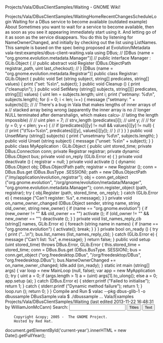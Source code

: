 Projects/Vala/DBusClientSamples/Waiting - GNOME Wiki!
<!--
var search_hint = "Search";
//-->
Projects/Vala/DBusClientSamples/WaitingHomeRecentChangesScheduleLogin
Waiting for a DBus service to become available (outdated example)
About
Sometimes you want to wait for a service to become available, then as soon as you see it appearing immediately start using it. And letting go of it as soon as the service disappears. You do this by listening for NameOwnerChanged, and initially by checking out the list using ListNames. This sample is based on the spec being proposed at Evolution/Metadata vala-test:examples/dbus-client-waiting.vala using DBus;
// [DBus (name = &quot;org.gnome.evolution.metadata.Manager&quot;)]
// public interface Manager : GLib.Object {
//    public abstract void Register (DBus.ObjectPath registrar_path, uint last_checkout);
// }
[DBus (name = &quot;org.gnome.evolution.metadata.Registrar&quot;)]
public class Registrar: GLib.Object {
    public void Set (string subject, string[] predicates, string[] values) {
        print (&quot;set: %s\n&quot;, subject);
    }
    public void Cleanup () {
        print (&quot;cleanup\n&quot;);
    }
    public void SetMany (string[] subjects, string[][] predicates, string[][] values) {
        uint len = subjects.length;
        uint i;
        print (&quot;setmany: %d\n&quot;, subjects.length);
        for (i = 0; i &lt; len; i++) {
                message (&quot;setmany: &quot; + subjects[i]);
//
//              There's a bug in Vala that makes lengths of inner arrays of a 
//              stacked array being wrong (apparently the inner array is no 
//              longer NULL terminated after demarshalign, which makes calcu-
//              lating the length impossible)
//
//              uint plen = 7; // strv_length (predicates[i]); 
//              uint y;
//
//              for (y = 0; y &lt; plen; y++) {
//                      if (predicates[i][y] != null &amp;&amp; values[i][y] != null) {
//                              print (&quot;\t%s=%s\n&quot;, predicates[i][y], values[i][y]);
//                      }
//              }
        }
   }
    public void UnsetMany (string[] subjects) {
        print (&quot;unsetmany %d\n&quot;, subjects.length);
    }
    public void Unset (string subject) {
        message (&quot;unset: %s\n&quot; + subject);
    }
}
public class MyApplication : GLib.Object {
    public uint stored_time;
    private DBus.Connection conn;
    private Registrar registrar;
    private dynamic DBus.Object bus;
    private void on_reply (GLib.Error e) {
    }
    private void deactivate () {
        registrar = null;
    }
    private void activate () {
        dynamic DBus.Object obj;
        DBus.ObjectPath path;
        registrar = new Registrar ();
        conn = DBus.Bus.get (DBus.BusType .SESSION);
        path = new DBus.ObjectPath (&quot;/my/application/evolution_registrar&quot;);
        obj = conn.get_object (&quot;org.gnome.evolution&quot;,
                               &quot;/org/gnome/evolution/metadata/Manager&quot;,
                               &quot;org.gnome.evolution.metadata.Manager&quot;);
        conn.register_object (path, registrar);
        try {
                obj.Register (path, stored_time, on_reply);
        } catch (GLib.Error e) {
                message (&quot;Can't register: %s&quot;, e.message);
        }
    }
    private void on_name_owner_changed (DBus.Object sender, string name, string old_owner, string new_owner) {
        if (name == &quot;org.gnome.evolution&quot;) {
                if (new_owner != &quot;&quot; &amp;&amp; old_owner == &quot;&quot;)
                        activate ();
                if (old_owner != &quot;&quot; &amp;&amp; new_owner == &quot;&quot;)
                        deactivate ();
        }
    }
    private void list_names_reply_cb (string[] names, GLib.Error e) {
        foreach (string name in names) {
                if (name == &quot;org.gnome.evolution&quot;) {
                        activate();
                        break;
                }
        }
    }
    private bool on_ready () {
        try {
                print (&quot;...\n&quot;);
                bus.list_names (list_names_reply_cb);
        } catch (GLib.Error e) {
                message (&quot;Can't list: %s&quot;, e.message);
        }
        return false;
    }
    public void setup (uint stored_time) throws DBus.Error, GLib.Error {
        this.stored_time = stored_time;
        conn = DBus.Bus.get (DBus.BusType. SESSION);
        bus = conn.get_object (&quot;org.freedesktop.DBus&quot;,
                               &quot;/org/freedesktop/DBus&quot;,
                               &quot;org.freedesktop.DBus&quot;);
        bus.NameOwnerChanged += on_name_owner_changed;
        Idle.add (on_ready);
    }
    static int main (string[] args) {
        var loop = new MainLoop (null, false);
        var app = new MyApplication ();
        try {
            uint a = 0;
            if (args.length &gt; 1)
                a = (uint) args[1].to_ulong();
            else
                a = 0;
            app.setup (a);
        } catch (DBus.Error e) {
            stderr.printf (&quot;Failed to initialise&quot;);
            return 1;
        } catch {
            stderr.printf (&quot;Dynamic method failure&quot;);
            return 1;
        }
        loop.run ();
        return 0;
    }
}
Compile and Run
$ valac --pkg dbus-glib-1 -o dbussample DBusSample.vala
$ ./dbussample
... Vala/Examples Projects/Vala/DBusClientSamples/Waiting  (last edited 2013-11-22 16:48:31 by WilliamJonMcCann)
Search:
<input id="searchinput" type="text" name="value" value="" size="20"
    onfocus="searchFocus(this)" onblur="searchBlur(this)"
    onkeyup="searchChange(this)" onchange="searchChange(this)" alt="Search">
<input id="titlesearch" name="titlesearch" type="submit"
    value="Titles" alt="Search Titles">
<input id="fullsearch" name="fullsearch" type="submit"
    value="Text" alt="Search Full Text">
<!--// Initialize search form
var f = document.getElementById('searchform');
f.getElementsByTagName('label')[0].style.display = 'none';
var e = document.getElementById('searchinput');
searchChange(e);
searchBlur(e);
//-->
        Copyright &copy; 2005 -  The GNOME Project.
        Hosted by Red Hat.
  document.getElementById('current-year').innerHTML = new Date().getFullYear();
